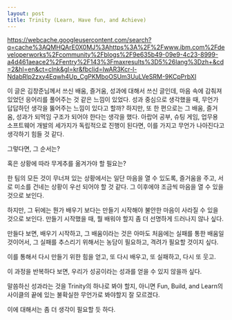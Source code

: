 ```yaml
---
layout: post
title: Trinity (Learn, Have fun, and Achieve)
---
```


https://webcache.googleusercontent.com/search?q=cache%3AQMHQArE0X0MJ%3Ahttps%3A%2F%2Fwww.ibm.com%2Fdeveloperworks%2Fcommunity%2Fblogs%2F9e635b49-09e9-4c23-8999-a4d461aeace2%2Fentry%2F143%3Fmaxresults%3D5%26lang%3Dzh+&cd=2&hl=en&ct=clnk&gl=kr&fbclid=IwAR3Kcr-l-NdabRlp2zxy4Eqwh4Up_CgPKMboOSUm3UuLVeSRM-9KCpPrbXI

이 글은 김창준님께서 쓰신 배움, 즐거움, 성과에 대해서 쓰신 글인데, 마음 속에 감춰져 있었던 응어리를 풀어주는 것 같은 느낌이 있었다. 성과 중심으로 생각했을 때, 무언가 답답하던 생각을 뚫어주는 느낌이 있다고 할까? 하지만, 또 한 편으로는 그 배움, 즐거움, 성과가 되먹임 구조가 되어야 한다는 생각을 했다. 아랍어 공부, 슈팅 게임, 업무용 소프트웨어 개발의 세가지가 독립적으로 진행이 된다면, 이를 가지고 무언가 나아진다고 생각하기 힘들 것 같다. 

그렇다면, 그 순서는?

혹은 상황에 따라 무게추를 옮겨가야 할 필요는?

한 팀의 모든 것이 무너져 있는 상황에서는 일단 마음을 열 수 있도록, 즐거움을 주고, 서로 미소를 건네는 상황이 우선 되어야 할 것 같다. 그 이후에야 조금씩 마음을 열 수 있을 것으로 보인다.

하지만, 그 뒤에는 뭔가 배우기 보다는 만들기 시작해야 불안한 마음이 사라질 수 있을 것으로 보인다. 만들기 시작했을 때, 뭘 배워야 할지 좀 더 선명하게 드러나지 않나 싶다.

만들다 보면, 배우기 시작하고, 그 배움이라는 것은 아마도 처음에는 실패를 통한 배움일 것이어서, 그 실패를 추스리기 위해서는 농담이 필요하고, 격려가 필요할 것이지 싶다.

이를 통해서 다시 만들기 위한 힘을 얻고, 또 다시 배우고, 또 실패하고, 다시 또 웃고.

이 과정을 반복하다 보면, 우리가 성공이라는 성과를 얻을 수 있지 않을까 싶다.

말씀하신 성과라는 것을 Trinity의 하나로 봐야 할지, 아니면 Fun, Build, and Learn의 사이클의 끝에 있는 불확실한 무언가로 봐야할지 잘 모르겠다.

이에 대해서는 좀 더 생각이 필요할 듯 하다.